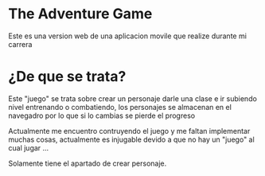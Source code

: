 # The Adventure Game
Este es una version web de una aplicacion movile que realize durante mi carrera 

# ¿De que se trata?
Este "juego" se trata sobre crear un personaje darle una clase e ir subiendo nivel entrenando o combatiendo, los personajes se almacenan en el navegadro por lo que si lo cambias se pierde el progreso

Actualmente me encuentro contruyendo el juego y me faltan implementar muchas cosas, actualmente es injugable devido a que no hay un "juego" al cual jugar ...

Solamente tiene el apartado de crear personaje.
